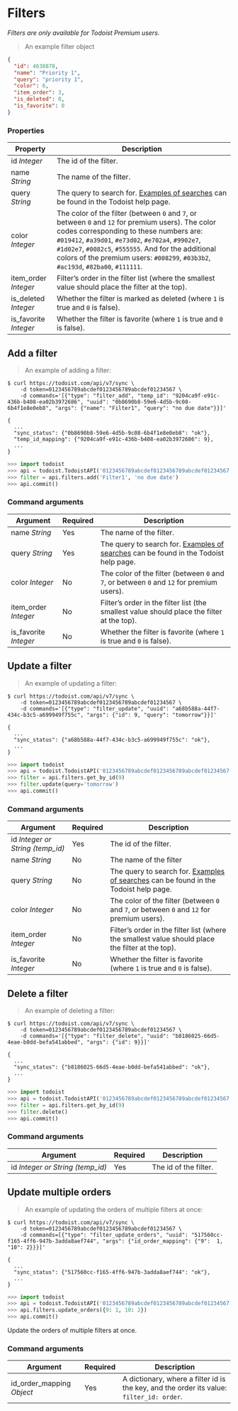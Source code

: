 # Filters

*Filters are only available for Todoist Premium users.*

> An example filter object

```json
{
  "id": 4638878,
  "name": "Priority 1",
  "query": "priority 1",
  "color": 6,
  "item_order": 3,
  "is_deleted": 0,
  "is_favorite": 0
}
```

### Properties

Property | Description
-------- | -----------
id *Integer* | The id of the filter.
name *String* | The name of the filter.
query *String* | The query to search for. [Examples of searches](https://todoist.com/Help/Filtering) can be found in the Todoist help page.
color *Integer* | The color of the filter (between `0` and `7`, or between `0` and `12` for premium users).  The color codes corresponding to these numbers are: `#019412`, `#a39d01`, `#e73d02`, `#e702a4`, `#9902e7`, `#1d02e7`, `#0082c5`, `#555555`.  And for the additional colors of the premium users: `#008299`, `#03b3b2`, `#ac193d`, `#82ba00`, `#111111`.
item_order *Integer* | Filter’s order in the filter list (where the smallest value should place the filter at the top).
is_deleted *Integer* | Whether the filter is marked as deleted (where `1` is true and `0` is false).
is_favorite *Integer* | Whether the filter is favorite (where `1` is true and `0` is false).

## Add a filter

> An example of adding a filter:

```shell
$ curl https://todoist.com/api/v7/sync \
    -d token=0123456789abcdef0123456789abcdef01234567 \
    -d commands='[{"type": "filter_add", "temp_id": "9204ca9f-e91c-436b-b408-ea02b3972686", "uuid": "0b8690b8-59e6-4d5b-9c08-6b4f1e8e0eb8", "args": {"name": "Filter1", "query": "no due date"}}]'

{
  ...
  "sync_status": {"0b8690b8-59e6-4d5b-9c08-6b4f1e8e0eb8": "ok"},
  "temp_id_mapping": {"9204ca9f-e91c-436b-b408-ea02b3972686": 9},
  ...
}

```

```python
>>> import todoist
>>> api = todoist.TodoistAPI('0123456789abcdef0123456789abcdef01234567')
>>> filter = api.filters.add('Filter1', 'no due date')
>>> api.commit()
```

### Command arguments

Argument | Required | Description
--------- | -------- | -----------
name *String* | Yes | The name of the filter.
query *String* | Yes | The query to search for. [Examples of searches](https://todoist.com/Help/Filtering) can be found in the Todoist help page.
color *Integer* | No | The color of the filter (between `0` and `7`, or between `0` and `12` for premium users).
item_order *Integer* | No | Filter’s order in the filter list (the smallest value should place the filter at the top).
is_favorite *Integer* | No | Whether the filter is favorite (where `1` is true and `0` is false).

## Update a filter

> An example of updating a filter:

```shell
$ curl https://todoist.com/api/v7/sync \
    -d token=0123456789abcdef0123456789abcdef01234567 \
    -d commands='[{"type": "filter_update", "uuid": "a68b588a-44f7-434c-b3c5-a699949f755c", "args": {"id": 9, "query": "tomorrow"}}]'

{
  ...
  "sync_status": {"a68b588a-44f7-434c-b3c5-a699949f755c": "ok"},
  ...
}
```

```python
>>> import todoist
>>> api = todoist.TodoistAPI('0123456789abcdef0123456789abcdef01234567')
>>> filter = api.filters.get_by_id(9)
>>> filter.update(query='tomorrow')
>>> api.commit()
```

### Command arguments

Argument | Required | Description
--------- | -------- | -----------
id *Integer or String (temp_id)* | Yes | The id of the filter.
name *String* | No | The name of the filter
query *String* | No | The query to search for. [Examples of searches](https://todoist.com/Help/Filtering) can be found in the Todoist help page.
color *Integer* | No | The color of the filter (between `0` and `7`, or between `0` and `12` for premium users).
item_order *Integer* | No | Filter’s order in the filter list (where the smallest value should place the filter at the top).
is_favorite *Integer* | No | Whether the filter is favorite (where `1` is true and `0` is false).

## Delete a filter

> An example of deleting a filter:

```shell
$ curl https://todoist.com/api/v7/sync \
    -d token=0123456789abcdef0123456789abcdef01234567 \
    -d commands='[{"type": "filter_delete", "uuid": "b8186025-66d5-4eae-b0dd-befa541abbed", "args": {"id": 9}}]'

{
  ...
  "sync_status": {"b8186025-66d5-4eae-b0dd-befa541abbed": "ok"},
  ...
}
```

```python
>>> import todoist
>>> api = todoist.TodoistAPI('0123456789abcdef0123456789abcdef01234567')
>>> filter = api.filters.get_by_id(9)
>>> filter.delete()
>>> api.commit()
```

### Command arguments

Argument | Required | Description
--------- | -------- | -----------
id *Integer or String (temp_id)* | Yes | The id of the filter.

## Update multiple orders

> An example of updating the orders of multiple filters at once:

```shell
$ curl https://todoist.com/api/v7/sync \
    -d token=0123456789abcdef0123456789abcdef01234567 \
    -d commands=[{"type": "filter_update_orders", "uuid": "517560cc-f165-4ff6-947b-3adda8aef744", "args": {"id_order_mapping": {"9":  1, "10": 2}}}]'

{
  ...
  "sync_status": {"517560cc-f165-4ff6-947b-3adda8aef744": "ok"},
  ...
}
```

```python
>>> import todoist
>>> api = todoist.TodoistAPI('0123456789abcdef0123456789abcdef01234567')
>>> api.filters.update_orders({9: 1, 10: 2})
>>> api.commit()
```

Update the orders of multiple filters at once.

### Command arguments

Argument | Required | Description
--------- | -------- | -----------
id_order_mapping *Object* | Yes | A dictionary, where a filter id is the key, and the order its value: `filter_id: order`.
